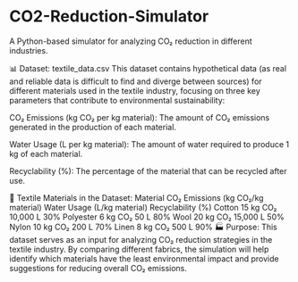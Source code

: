 # CO2-Reduction-Simulator
A Python-based simulator for analyzing CO₂ reduction in different industries.

📊 Dataset: textile_data.csv
This dataset contains hypothetical data (as real and reliable data is difficult to find and diverge between sources) for different materials used in the textile industry, focusing on three key parameters that contribute to environmental sustainability:

CO₂ Emissions (kg CO₂ per kg material):
The amount of CO₂ emissions generated in the production of each material.

Water Usage (L per kg material):
The amount of water required to produce 1 kg of each material.

Recyclability (%):
The percentage of the material that can be recycled after use.

🧵 Textile Materials in the Dataset:
Material	CO₂ Emissions (kg CO₂/kg material)	Water Usage (L/kg material)	Recyclability (%)
Cotton	15 kg CO₂	10,000 L	30%
Polyester	6 kg CO₂	50 L	80%
Wool	20 kg CO₂	15,000 L	50%
Nylon	10 kg CO₂	200 L	70%
Linen	8 kg CO₂	500 L	90%
🏭 Purpose:
This dataset serves as an input for analyzing CO₂ reduction strategies in the textile industry. By comparing different fabrics, the simulation will help identify which materials have the least environmental impact and provide suggestions for reducing overall CO₂ emissions.
